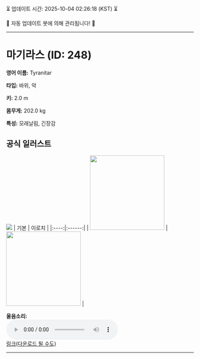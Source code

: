 
⏳ 업데이트 시간: 2025-10-04 02:26:18 (KST) ⏳

🤖 자동 업데이트 봇에 의해 관리됩니다! 🤖

---

# 마기라스 (ID: 248)
**영어 이름:** Tyranitar

**타입:** 바위, 악

**키:** 2.0 m

**몸무게:** 202.0 kg

**특성:** 모래날림, 긴장감

## 공식 일러스트
![](https://raw.githubusercontent.com/PokeAPI/sprites/master/sprites/pokemon/other/official-artwork/248.png)
| 기본 | 이로치 |
|:----:|:------:|
| <img src="http://play.pokemonshowdown.com/sprites/ani/tyranitar.gif" width="200"> | <img src="http://play.pokemonshowdown.com/sprites/ani-shiny/tyranitar.gif" width="200"> |

**울음소리:**<br><audio controls src="https://raw.githubusercontent.com/PokeAPI/cries/main/cries/pokemon/latest/248.ogg"></audio><br> [링크(다운로드 될 수도)](https://raw.githubusercontent.com/PokeAPI/cries/main/cries/pokemon/latest/248.ogg)


---

